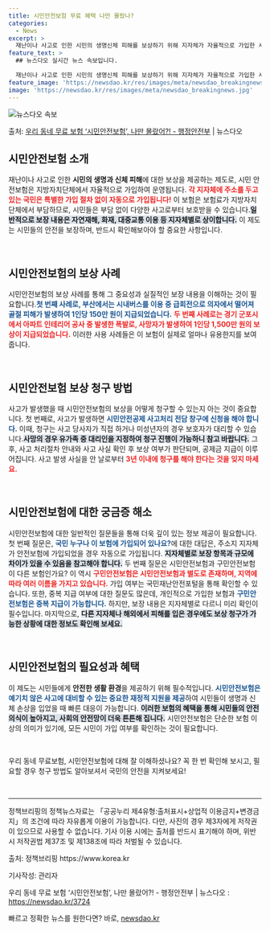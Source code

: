 ```yaml
---
title: 시민안전보험 무료 혜택 나만 몰랐나?
categories:
  - News
excerpt: >
  재난이나 사고로 인한 시민의 생명신체 피해를 보상하기 위해 지자체가 자율적으로 가입한 시민안전보험에 대해 아…
feature_text: >
  ## 뉴스다오 실시간 뉴스 속보입니다.

  재난이나 사고로 인한 시민의 생명신체 피해를 보상하기 위해 지자체가 자율적으로 가입한 시민안전보험에 대해 아…
feature_image: 'https://newsdao.kr/res/images/meta/newsdao_breakingnews.jpg'
image: 'https://newsdao.kr/res/images/meta/newsdao_breakingnews.jpg'
---
```


![뉴스다오 속보](https://newsdao.kr/res/images/meta/newsdao_breakingnews.jpg)

<p>출처: <a href="https://newsdao.kr/3724" rel="dofollow">우리 동네 무료 보험 ‘시민안전보험’, 나만 몰랐어?! - 행정안전부</a> | 뉴스다오</p>

<h2 data-ke-size="size26">시민안전보험 소개</h2>

<p data-ke-size="size16">재난이나 사고로 인한 <b>시민의 생명과 신체 피해</b>에 대한 보상을 제공하는 제도로, 시민 안전보험은 지방자치단체에서 자율적으로 가입하여 운영됩니다. <b><span style="color: #ee2323;">각 지자체에 주소를 두고 있는 국민은 특별한 가입 절차 없이 자동으로 가입됩니다!</span></b> 이 보험은 보험료가 지방자치단체에서 부담하므로, 시민들은 부담 없이 다양한 사고로부터 보호받을 수 있습니다.<b><span style="background-color: #21538527;">일반적으로 보장 내용은 자연재해, 화재, 대중교통 이용 등 지자체별로 상이합니다.</span></b> 이 제도는 시민들의 안전을 보장하며, 반드시 확인해보아야 할 중요한 사항입니다.</p>

<p data-ke-size="size16">&nbsp;</p>

<h2 data-ke-size="size26">시민안전보험의 보상 사례</h2>

<p data-ke-size="size16">시민안전보험의 보상 사례를 통해 그 중요성과 실질적인 보장 내용을 이해하는 것이 필요합니다.<b><span style="color: #1a5490;">첫 번째 사례로, 부산에서는 시내버스를 이용 중 급회전으로 의자에서 떨어져 골절 피해가 발생하여 1인당 150만 원이 지급되었습니다.</span></b> <b><span style="color: #ee2323;">두 번째 사례로는 경기 군포시에서 아파트 인테리어 공사 중 발생한 폭발로, 사망자가 발생하여 1인당 1,500만 원의 보상이 지급되었습니다.</span></b> 이러한 사용 사례들은 이 보험이 실제로 얼마나 유용한지를 보여줍니다.</p>

<p data-ke-size="size16">&nbsp;</p>

<h2 data-ke-size="size26">시민안전보험 보상 청구 방법</h2>

<p data-ke-size="size16">사고가 발생했을 때 시민안전보험의 보상을 어떻게 청구할 수 있는지 아는 것이 중요합니다. 첫 번째로, 사고가 발생하면 <b><span style="color: #1a5490;">시민안전공제 사고처리 전담 창구에 신청을 해야 합니다.</span></b> 이때, 청구는 사고 당사자가 직접 하거나 미성년자의 경우 보호자가 대리할 수 있습니다.<b><span style="background-color: #21538527;">사망의 경우 유가족 중 대리인을 지정하여 청구 진행이 가능하니 참고 바랍니다.</span></b> 그 후, 사고 처리절차 안내와 사고 사실 확인 후 보상 여부가 판단되며, 공제금 지급이 이루어집니다. 사고 발생 사실을 안 날로부터 <b><span style="color: #ee2323;">3년 이내에 청구를 해야 한다는 것을 잊지 마세요.</span></b></p>

<p data-ke-size="size16">&nbsp;</p>

<h2 data-ke-size="size26">시민안전보험에 대한 궁금증 해소</h2>

<p data-ke-size="size16">시민안전보험에 대한 일반적인 질문들을 통해 더욱 깊이 있는 정보 제공이 필요합니다. 첫 번째 질문은, <b><span style="color: #1a5490;">국민 누구나 이 보험에 가입되어 있나요?</span></b>에 대한 대답은, 주소지 지자체가 안전보험에 가입되었을 경우 자동으로 가입됩니다. <b><span style="background-color: #21538527;">지자체별로 보장 항목과 규모에 차이가 있을 수 있음을 참고해야 합니다.</span></b> 두 번째 질문은 시민안전보험과 구민안전보험이 다른 보험인가요? 이 역시 <b><span style="color: #ee2323;">구민안전보험은 시민안전보험과 별도로 존재하며, 지역에 따라 여러 이름을 가지고 있습니다.</span></b> 가입 여부는 국민재난안전포털을 통해 확인할 수 있습니다. 또한, 중복 지급 여부에 대한 질문도 많은데, 개인적으로 가입한 보험과 <b><span style="color: #1a5490;">구민안전보험은 중복 지급이 가능합니다.</span></b> 하지만, 보장 내용은 지자체별로 다르니 미리 확인이 필수입니다. 마지막으로, <b><span style="background-color: #21538527;">다른 지자체나 해외에서 피해를 입은 경우에도 보상 청구가 가능한 상황에 대한 정보도 확인해 보세요.</span></b></p>

<p data-ke-size="size16">&nbsp;</p>

<h2 data-ke-size="size26">시민안전보험의 필요성과 혜택</h2>

<p data-ke-size="size16">이 제도는 시민들에게 <b>안전한 생활 환경</b>을 제공하기 위해 필수적입니다. <b><span style="color: #1a5490;">시민안전보험은 예기치 않은 사고에 대비할 수 있는 중요한 재정적 지원을 제공</span></b>하여 시민들이 생명과 신체 손상을 입었을 때 빠른 대응이 가능합니다. <b><span style="background-color: #21538527;">이러한 보험의 혜택을 통해 시민들의 안전 의식이 높아지고, 사회의 안전망이 더욱 튼튼해 집니다.</span></b> 시민안전보험은 단순한 보험 이상의 의미가 있기에, 모든 시민이 가입 여부를 확인하는 것이 필요합니다.</p>

<p data-ke-size="size16">&nbsp;</p>

<p data-ke-size="size16">우리 동네 무료보험, 시민안전보험에 대해 잘 이해하셨나요? 꼭 한 번 확인해 보시고, 필요할 경우 청구 방법도 알아보셔서 국민의 안전을 지켜보세요!</p>

<p data-ke-size="size16">&nbsp;</p>

<hr>

<p data-ke-size="size16">정책브리핑의 정책뉴스자료는 「공공누리 제4유형:출처표시+상업적 이용금지+변경금지」의 조건에 따라 자유롭게 이용이 가능합니다. 다만, 사진의 경우 제3자에게 저작권이 있으므로 사용할 수 없습니다. 기사 이용 시에는 출처를 반드시 표기해야 하며, 위반 시 저작권법 제37조 및 제138조에 따라 처벌될 수 있습니다.</p>
<p data-ke-size="size16">출처: 정책브리핑 https://www.korea.kr</p>
<p data-ke-size="size16">기사작성: 관리자</p>
<p data-ke-size="size16">우리 동네 무료 보험 ‘시민안전보험’, 나만 몰랐어?! - 행정안전부 | 뉴스다오  : <a href="https://newsdao.kr/3724">https://newsdao.kr/3724</a></p> 

빠르고 정확한 뉴스를 원한다면? 바로, <a href="https://newsdao.kr" rel="dofollow">newsdao.kr</a>


